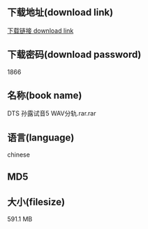 ## 下载地址(download link)
[下载链接 download link](https://tutu365.netlify.app/?s=DTS+%E5%AD%99%E9%9C%B2%E8%AF%95%E9%9F%B35+WAV%E5%88%86%E8%BD%A8.rar)

## 下载密码(download password)
1866

## 名称(book name)
DTS 孙露试音5 WAV分轨.rar.rar

## 语言(language)
chinese

## MD5


## 大小(filesize)
591.1 MB
